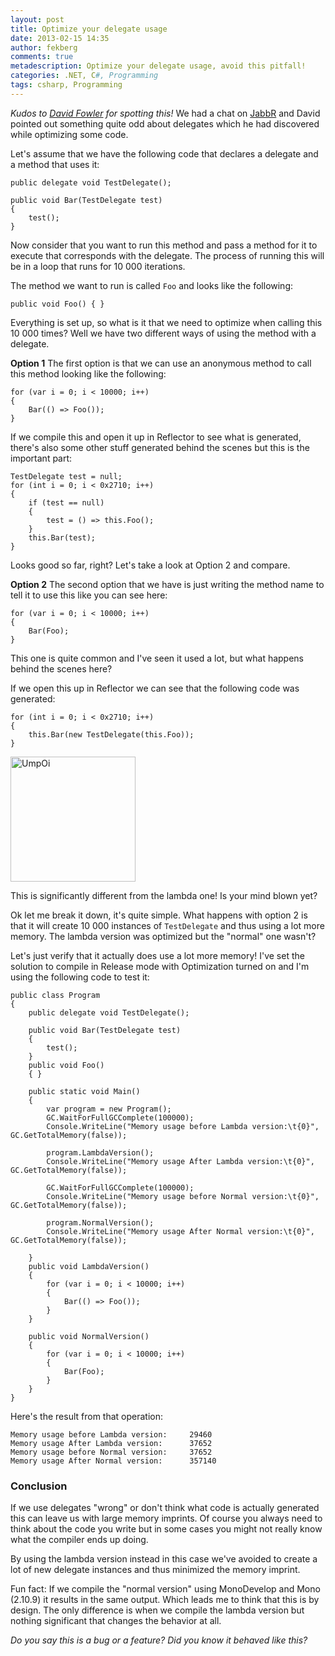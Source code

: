 ```yaml
---
layout: post
title: Optimize your delegate usage
date: 2013-02-15 14:35
author: fekberg
comments: true
metadescription: Optimize your delegate usage, avoid this pitfall!
categories: .NET, C#, Programming
tags: csharp, Programming
---
```

<em>Kudos to <a href="https://twitter.com/davidfowl" target="_blank">David Fowler</a> for spotting this!</em> We had a chat on <a href="https://jabbr.net/#/rooms/general-chat" target="_blank">JabbR</a> and David pointed out something quite odd about delegates which he had discovered while optimizing some code.<!--excerpt-->

Let's assume that we have the following code that declares a delegate and a method that uses it:

    public delegate void TestDelegate();

    public void Bar(TestDelegate test)
    {
        test();
    }

Now consider that you want to run this method and pass a method for it to execute that corresponds with the delegate. The process of running this will be in a loop that runs for 10 000 iterations.

The method we want to run is called `Foo` and looks like the following:

    public void Foo() { }

Everything is set up, so what is it that we need to optimize when calling this 10 000 times? Well we have two different ways of using the method with a delegate.

<strong>Option 1</strong>
The first option is that we can use an anonymous method to call this method looking like the following:

    for (var i = 0; i < 10000; i++)
    {
        Bar(() => Foo());
    }

If we compile this and open it up in Reflector to see what is generated, there's also some other stuff generated behind the scenes but this is the important part:


    TestDelegate test = null;
    for (int i = 0; i < 0x2710; i++)
    {
        if (test == null)
        {
            test = () => this.Foo();
        }
        this.Bar(test);
    }

Looks good so far, right? Let's take a look at Option 2 and compare.

<strong>Option 2</strong>
The second option that we have is just writing the method name to tell it to use this like you can see here:


    for (var i = 0; i < 10000; i++)
    {
        Bar(Foo);
    }

This one is quite common and I've seen it used a lot, but what happens behind the scenes here?

If we open this up in Reflector we can see that the following code was generated:

    for (int i = 0; i < 0x2710; i++)
    {
        this.Bar(new TestDelegate(this.Foo));
    }

<img src="https://cdn.filipekberg.se/fekberg-blog/wp-content/uploads/2013/02/UmpOi.gif" alt="UmpOi" width="200" height="200" class="alignright size-full wp-image-1757" />

This is significantly different from the lambda one! Is your mind blown yet?

Ok let me break it down, it's quite simple. What happens with option 2 is that it will create 10 000 instances of `TestDelegate` and thus using a lot more memory. The lambda version was optimized but the "normal" one wasn't?

Let's just verify that it actually does use a lot more memory! I've set the solution to compile in Release mode with Optimization turned on and I'm using the following code to test it:

    public class Program
    {
        public delegate void TestDelegate();

        public void Bar(TestDelegate test)
        {
            test();
        }
        public void Foo()
        { }

        public static void Main()
        {
            var program = new Program();
            GC.WaitForFullGCComplete(100000);
            Console.WriteLine("Memory usage before Lambda version:\t{0}", GC.GetTotalMemory(false));

            program.LambdaVersion();
            Console.WriteLine("Memory usage After Lambda version:\t{0}", GC.GetTotalMemory(false));

            GC.WaitForFullGCComplete(100000);
            Console.WriteLine("Memory usage before Normal version:\t{0}", GC.GetTotalMemory(false));

            program.NormalVersion();
            Console.WriteLine("Memory usage After Normal version:\t{0}", GC.GetTotalMemory(false));

        }
        public void LambdaVersion()
        {
            for (var i = 0; i < 10000; i++)
            {
                Bar(() => Foo());
            }
        }

        public void NormalVersion()
        {
            for (var i = 0; i < 10000; i++)
            {
                Bar(Foo);
            }
        }
    }

Here's the result from that operation:

    Memory usage before Lambda version:     29460
    Memory usage After Lambda version:      37652
    Memory usage before Normal version:     37652
    Memory usage After Normal version:      357140

<h3>Conclusion</h3>
If we use delegates "wrong" or don't think what code is actually generated this can leave us with large memory imprints. Of course you always need to think about the code you write but in some cases you might not really know what the compiler ends up doing.

By using the lambda version instead in this case we've avoided to create a lot of new delegate instances and thus minimized the memory imprint. 

Fun fact: If we compile the "normal version" using MonoDevelop and Mono (2.10.9) it results in the same output. Which leads me to think that this is by design. The only difference is when we compile the lambda version but nothing significant that changes the behavior at all.

<em>Do you say this is a bug or a feature? Did you know it behaved like this?</em>
